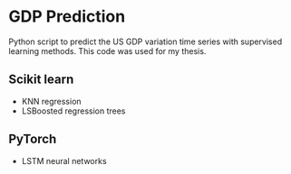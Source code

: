 # GDP Prediction

Python script to predict the US GDP variation time series with supervised learning methods.
This code was used for my thesis.

## Scikit learn
  - KNN regression
  - LSBoosted regression trees
## PyTorch
  - LSTM neural networks

#
